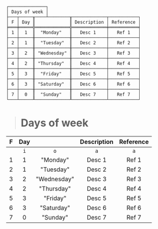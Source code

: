 ```text
┌──────────────┐
│ Days of week │
├───┬─────╥────┴────────╥─────────────┬───────────┐
│ F │ Day ║             ║ Description │ Reference │
╞═══╪═════╬═════════════╬═════════════╪═══════════╡
│ 1 │  1  ║  "Monday"   ║   Desc 1    │   Ref 1   │
├───┼─────╫─────────────╫─────────────┼───────────┤
│ 2 │  1  ║  "Tuesday"  ║   Desc 2    │   Ref 2   │
├───┼─────╫─────────────╫─────────────┼───────────┤
│ 3 │  2  ║ "Wednesday" ║   Desc 3    │   Ref 3   │
├───┼─────╫─────────────╫─────────────┼───────────┤
│ 4 │  2  ║ "Thursday"  ║   Desc 4    │   Ref 4   │
├───┼─────╫─────────────╫─────────────┼───────────┤
│ 5 │  3  ║  "Friday"   ║   Desc 5    │   Ref 5   │
├───┼─────╫─────────────╫─────────────┼───────────┤
│ 6 │  3  ║ "Saturday"  ║   Desc 6    │   Ref 6   │
├───┼─────╫─────────────╫─────────────┼───────────┤
│ 7 │  0  ║  "Sunday"   ║   Desc 7    │   Ref 7   │
└───┴─────╨─────────────╨─────────────┴───────────┘
```

> # Days of week

| F | Day |             | Description | Reference |
|:-:|:---:|:-----------:|:-----------:|:---------:|
|   | `i` |     `o`     |     `a`     |    `a`    |
| 1 |  1  |  "Monday"   |   Desc 1    |   Ref 1   |
| 2 |  1  |  "Tuesday"  |   Desc 2    |   Ref 2   |
| 3 |  2  | "Wednesday" |   Desc 3    |   Ref 3   |
| 4 |  2  | "Thursday"  |   Desc 4    |   Ref 4   |
| 5 |  3  |  "Friday"   |   Desc 5    |   Ref 5   |
| 6 |  3  | "Saturday"  |   Desc 6    |   Ref 6   |
| 7 |  0  |  "Sunday"   |   Desc 7    |   Ref 7   |
